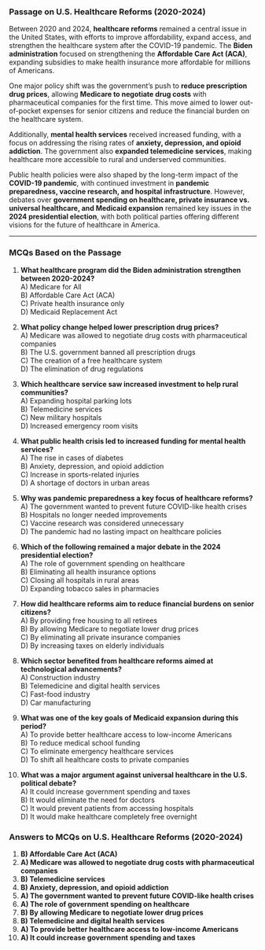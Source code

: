 ### **Passage on U.S. Healthcare Reforms (2020-2024)**  

Between 2020 and 2024, **healthcare reforms** remained a central issue in the United States, with efforts to improve affordability, expand access, and strengthen the healthcare system after the COVID-19 pandemic. The **Biden administration** focused on strengthening the **Affordable Care Act (ACA)**, expanding subsidies to make health insurance more affordable for millions of Americans.  

One major policy shift was the government’s push to **reduce prescription drug prices**, allowing **Medicare to negotiate drug costs** with pharmaceutical companies for the first time. This move aimed to lower out-of-pocket expenses for senior citizens and reduce the financial burden on the healthcare system.  

Additionally, **mental health services** received increased funding, with a focus on addressing the rising rates of **anxiety, depression, and opioid addiction**. The government also **expanded telemedicine services**, making healthcare more accessible to rural and underserved communities.  

Public health policies were also shaped by the long-term impact of the **COVID-19 pandemic**, with continued investment in **pandemic preparedness, vaccine research, and hospital infrastructure**. However, debates over **government spending on healthcare, private insurance vs. universal healthcare, and Medicaid expansion** remained key issues in the **2024 presidential election**, with both political parties offering different visions for the future of healthcare in America.  

---  

### **MCQs Based on the Passage**  

1. **What healthcare program did the Biden administration strengthen between 2020-2024?**  
   A) Medicare for All  
   B) Affordable Care Act (ACA)  
   C) Private health insurance only  
   D) Medicaid Replacement Act  

2. **What policy change helped lower prescription drug prices?**  
   A) Medicare was allowed to negotiate drug costs with pharmaceutical companies  
   B) The U.S. government banned all prescription drugs  
   C) The creation of a free healthcare system  
   D) The elimination of drug regulations  

3. **Which healthcare service saw increased investment to help rural communities?**  
   A) Expanding hospital parking lots  
   B) Telemedicine services  
   C) New military hospitals  
   D) Increased emergency room visits  

4. **What public health crisis led to increased funding for mental health services?**  
   A) The rise in cases of diabetes  
   B) Anxiety, depression, and opioid addiction  
   C) Increase in sports-related injuries  
   D) A shortage of doctors in urban areas  

5. **Why was pandemic preparedness a key focus of healthcare reforms?**  
   A) The government wanted to prevent future COVID-like health crises  
   B) Hospitals no longer needed improvements  
   C) Vaccine research was considered unnecessary  
   D) The pandemic had no lasting impact on healthcare policies  

6. **Which of the following remained a major debate in the 2024 presidential election?**  
   A) The role of government spending on healthcare  
   B) Eliminating all health insurance options  
   C) Closing all hospitals in rural areas  
   D) Expanding tobacco sales in pharmacies  

7. **How did healthcare reforms aim to reduce financial burdens on senior citizens?**  
   A) By providing free housing to all retirees  
   B) By allowing Medicare to negotiate lower drug prices  
   C) By eliminating all private insurance companies  
   D) By increasing taxes on elderly individuals  

8. **Which sector benefited from healthcare reforms aimed at technological advancements?**  
   A) Construction industry  
   B) Telemedicine and digital health services  
   C) Fast-food industry  
   D) Car manufacturing  

9. **What was one of the key goals of Medicaid expansion during this period?**  
   A) To provide better healthcare access to low-income Americans  
   B) To reduce medical school funding  
   C) To eliminate emergency healthcare services  
   D) To shift all healthcare costs to private companies  

10. **What was a major argument against universal healthcare in the U.S. political debate?**  
   A) It could increase government spending and taxes  
   B) It would eliminate the need for doctors  
   C) It would prevent patients from accessing hospitals  
   D) It would make healthcare completely free overnight  

### **Answers to MCQs on U.S. Healthcare Reforms (2020-2024)**  

1. **B) Affordable Care Act (ACA)**  
2. **A) Medicare was allowed to negotiate drug costs with pharmaceutical companies**  
3. **B) Telemedicine services**  
4. **B) Anxiety, depression, and opioid addiction**  
5. **A) The government wanted to prevent future COVID-like health crises**  
6. **A) The role of government spending on healthcare**  
7. **B) By allowing Medicare to negotiate lower drug prices**  
8. **B) Telemedicine and digital health services**  
9. **A) To provide better healthcare access to low-income Americans**  
10. **A) It could increase government spending and taxes**  
